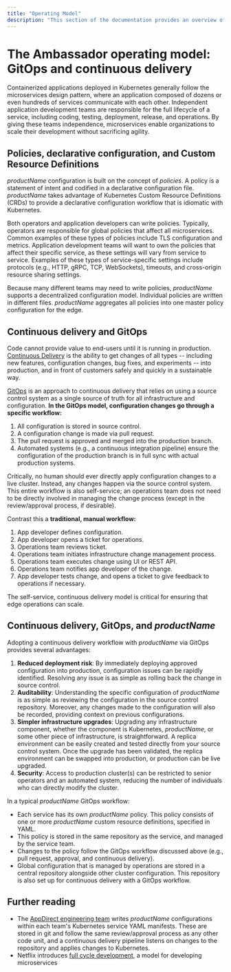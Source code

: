 ```yaml
---
title: "Operating Model"
description: "This section of the documentation provides an overview of the operating model of Emissary"
---
```


# The Ambassador operating model: GitOps and continuous delivery

Containerized applications deployed in Kubernetes generally follow the microservices design pattern, where an application composed of dozens or even hundreds of services communicate with each other. Independent application development teams are responsible for the full lifecycle of a service, including coding, testing, deployment, release, and operations. By giving these teams independence, microservices enable organizations to scale their development without sacrificing agility.

## Policies, declarative configuration, and Custom Resource Definitions

$productName$ configuration is built on the concept of _policies_. A policy is a statement of intent and codified in a declarative configuration file. $productName$ takes advantage of Kubernetes Custom Resource Definitions (CRDs) to provide a declarative configuration workflow that is idiomatic with Kubernetes.

Both operators and application developers can write policies. Typically, operators are responsible for global policies that affect all microservices. Common examples of these types of policies include TLS configuration and metrics. Application development teams will want to own the policies that affect their specific service, as these settings will vary from service to service. Examples of these types of service-specific settings include protocols (e.g., HTTP, gRPC, TCP, WebSockets), timeouts, and cross-origin resource sharing settings.

Because many different teams may need to write policies, $productName$ supports a decentralized configuration model. Individual policies are written in different files. $productName$ aggregates all policies into one master policy configuration for the edge.

## Continuous delivery and GitOps

Code cannot provide value to end-users until it is running in production. [Continuous Delivery](https://continuousdelivery.com/) is the ability to get changes of all types -- including new features, configuration changes, bug fixes, and experiments -- into production, and in front of customers safely and quickly in a sustainable way.

[GitOps](https://www.weave.works/technologies/gitops/) is an approach to continuous delivery that relies on using a source control system as a single source of truth for all infrastructure and configuration. **In the GitOps model, configuration changes go through a specific workflow:**

1. All configuration is stored in source control.
2. A configuration change is made via pull request.
3. The pull request is approved and merged into the production branch.
4. Automated systems (e.g., a continuous integration pipeline) ensure the configuration of the production branch is in full sync with actual production systems.

Critically, no human should ever directly apply configuration changes to a live
cluster. Instead, any changes happen via the source control system. This entire
workflow is also self-service; an operations team does not need to be
directly involved in managing the change process (except in the review/approval
process, if desirable).

Contrast this a **traditional, manual workflow:**

1. App developer defines configuration.
2. App developer opens a ticket for operations.
3. Operations team reviews ticket.
4. Operations team initiates infrastructure change management process.
5. Operations team executes change using UI or REST API.
6. Operations team notifies app developer of the change.
7. App developer tests change, and opens a ticket to give feedback to operations if necessary.

The self-service, continuous delivery model is critical for ensuring that edge operations can scale.

## Continuous delivery, GitOps, and $productName$

Adopting a continuous delivery workflow with $productName$ via GitOps provides several advantages:

1. **Reduced deployment risk**: By immediately deploying approved configuration into production, configuration issues can be rapidly identified. Resolving any issue is as simple as rolling back the change in source control.
2. **Auditability**: Understanding the specific configuration of $productName$ is as simple as reviewing the configuration in the source control repository. Moreover, any changes made to the configuration will also be recorded, providing context on previous configurations.
3. **Simpler infrastructure upgrades**: Upgrading any infrastructure component,
   whether the component is Kubernetes, $productName$, or some other piece of
   infrastructure, is straightforward. A replica environment can be easily
   created and tested directly from your source control system. Once the
   upgrade has been validated, the replica environment can be swapped into
   production, or production can be live upgraded.
4. **Security**: Access to production cluster(s) can be restricted to senior operators and an automated system, reducing the number of individuals who can directly modify the cluster.

In a typical $productName$ GitOps workflow:

* Each service has its own $productName$ policy. This policy consists of one or more $productName$ custom resource definitions, specified in YAML.
* This policy is stored in the same repository as the service, and managed by the service team.
* Changes to the policy follow the GitOps workflow discussed above (e.g., pull request, approval, and continuous delivery).
* Global configuration that is managed by operations are stored in a central repository alongside other cluster configuration. This repository is also set up for continuous delivery with a GitOps workflow.

## Further reading

* The [AppDirect engineering team](https://blog.getambassador.io/fireside-chat-with-alex-gervais-accelerating-appdirect-developer-workflow-with-ambassador-7586597b1c34) writes $productName$ configurations within each team's Kubernetes service YAML manifests. These are stored in git and follow the same review/approval process as any other code unit, and a continuous delivery pipeline listens on changes to the repository and applies changes to Kubernetes.
* Netflix introduces [full cycle development](https://netflixtechblog.com/full-cycle-developers-at-netflix-a08c31f83249), a model for developing microservices

